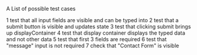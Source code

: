A List of possible test cases

1 test that all input fields are visible and can be typed into
2 test that a submit button is visible and updates state
3 test that clicking submit brings up displayContainer
4 test that display container displays the typed data and not other data
5 test that first 3 fields are required
6 test that "message" input is not required
7 check that "Contact Form" is visible 
